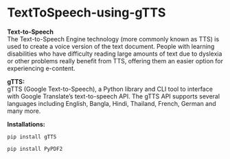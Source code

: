 # TextToSpeech-using-gTTS

**Text-to-Speech**<br>
The Text-to-Speech Engine technology (more commonly known as TTS) is used to create a voice version of the text document. People with learning disabilities who have difficulty reading large amounts of text due to dyslexia or other problems really benefit from TTS, offering them an easier option for experiencing e-content.


**gTTS:** <br>
gTTS (Google Text-to-Speech), a Python library and CLI tool to interface with Google Translate’s text-to-speech API. The gTTS API supports several languages including English, Bangla, Hindi, Thailand, French, German and many more. <br>

**Installations:**
```
pip install gTTS
```
```
pip install PyPDF2
```

